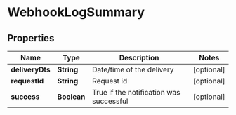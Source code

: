 

# WebhookLogSummary


## Properties

| Name | Type | Description | Notes |
|------------ | ------------- | ------------- | -------------|
|**deliveryDts** | **String** | Date/time of the delivery |  [optional] |
|**requestId** | **String** | Request id |  [optional] |
|**success** | **Boolean** | True if the notification was successful |  [optional] |



